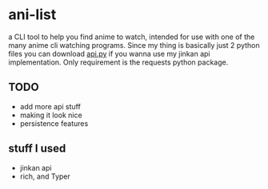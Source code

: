 # ani-list

a CLI tool to help you find anime to watch, intended for use with one of the many
anime cli watching programs.
Since my thing is basically just 2 python files you can download [api.py](https://github.com/rami-droid/ani-list/blob/main/api.py)
if you wanna use my jinkan api
implementation. Only requirement is the requests python package.

## TODO

- add more api stuff
- making it look nice
- persistence features

## stuff I used

- jinkan api
- rich, and Typer
